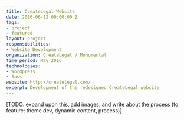 ```yaml
---
title: CreateLegal Website
date: 2016-06-12 00:00:00 Z
tags:
- project
- featured
layout: project
responsibilities:
- Website Development
organization: CreateLegal / Monumental
time_period: May 2016
technologies:
- Wordpress
- Sass
website: http://createlegal.com/
excerpt: Development of the redesigned CreateLegal website
---
```


[TODO: expand upon this, add images, and write about the process (to feature: theme dev, dynamic content, process)]

